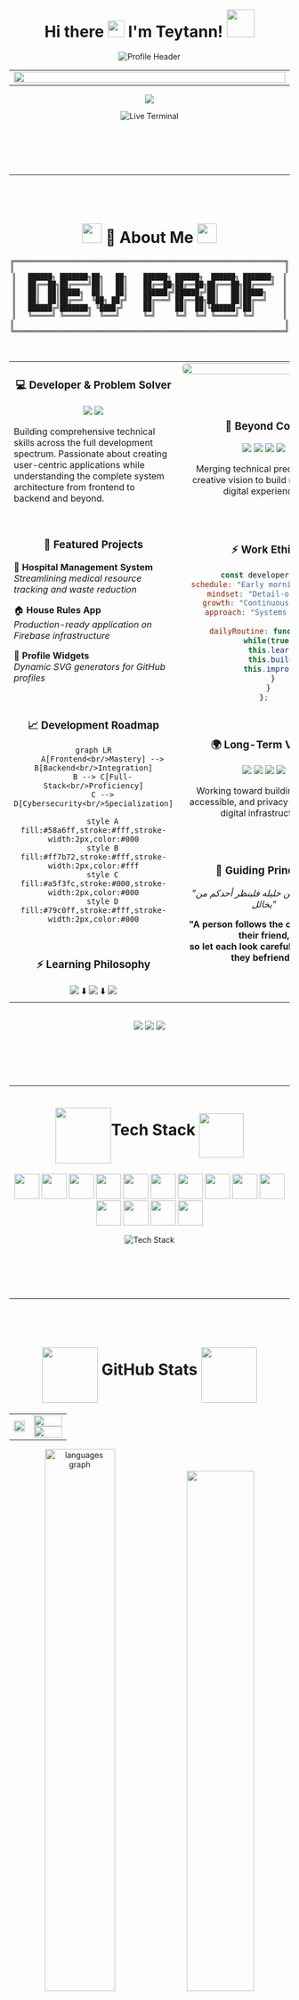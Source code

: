 <h1 align=center> Hi there <img src="https://media2.giphy.com/media/v1.Y2lkPTc5MGI3NjExZzRiMzRxbXphdmg1OXdoOTdxNDkxOXUxNmw3anFlMjl3NjZ5c2E5cSZlcD12MV9pbnRlcm5hbF9naWZfYnlfaWQmY3Q9cw/w1OBpBd7kJqHrJnJ13/giphy.gif" height="30"> I'm Teytann! <img src="assets/wave-hi.gif" height="50"> </h1>

<!-- Enhanced Profile Header Widget -->
<div align="center">
  <img src="https://profile-widgets.vercel.app/api/header?title=Teytann%20-%20Developer%20Profile&subtitle=Learning%20to%20Code%20the%20Future" alt="Profile Header" />
</div>

<!-- the main gif-->
<table align=center>
  <tr>
    <td width=800px><img src="assets/Profile-finito.gif" width=100%>
</td>
  </tr>
</table>

<p align="center">
  <a href="https://git.io/typing-svg">
    <img src="https://readme-typing-svg.herokuapp.com?font=Fira+Code&size=30&duration=3000&pause=1000&color=00D9FF&center=true&vCenter=true&width=600&lines=Computer+Science+Student+%F0%9F%8E%93;Frontend+Developer+%F0%9F%9A%80;Always+Learning...+%F0%9F%8C%B1;Always+Creating...+%E2%9C%A8;Self-learner+%26+Solo+Coder+%F0%9F%92%BB" />
  </a>
</p>

<div align="center">
  <img src="https://profile-widgets.vercel.app/api/typing-animation?lines=console.log('Hello%20World!');const%20learning%20=%20true;while(learning)%20%7B%20code();%20%7D;" alt="Live Terminal" />
</div>

<br> <br>
---

---
<br> <br>


<h1 align="center">
  <img src="https://media.giphy.com/media/iY8CRBdQXODJSCERIr/giphy.gif" width="35">
  🚀 About Me
  <img src="https://media.giphy.com/media/iY8CRBdQXODJSCERIr/giphy.gif" width="35">
</h1>

<div align="center">
  
```ascii
╔════════════════════════════════════════════════════════════════════╗
║                                                                    ║
║   ██████╗ ███████╗██╗   ██╗    ██████╗ ██████╗  ██████╗ ███████╗  ║
║   ██╔══██╗██╔════╝██║   ██║    ██╔══██╗██╔══██╗██╔═══██╗██╔════╝  ║
║   ██║  ██║█████╗  ██║   ██║    ██████╔╝██████╔╝██║   ██║█████╗    ║
║   ██║  ██║██╔══╝  ╚██╗ ██╔╝    ██╔═══╝ ██╔══██╗██║   ██║██╔══╝    ║
║   ██████╔╝███████╗ ╚████╔╝     ██║     ██║  ██║╚██████╔╝██║       ║
║   ╚═════╝ ╚══════╝  ╚═══╝      ╚═╝     ╚═╝  ╚═╝ ╚═════╝ ╚═╝       ║
║                                                                    ║
╚════════════════════════════════════════════════════════════════════╝
```

</div>

<br>

<table width="100%">
<tr>
<td width="50%" valign="top">

<div align="center">

### 💻 **Developer & Problem Solver**

<img src="https://img.shields.io/badge/Approach-Full_Stack-00d9ff?style=for-the-badge&logo=code" />
<img src="https://img.shields.io/badge/Vision-System_Architecture-ff7b72?style=for-the-badge&logo=brain" />

</div>

Building comprehensive technical skills across the full development spectrum. Passionate about creating user-centric applications while understanding the complete system architecture from frontend to backend and beyond.

<br>

<div align="center">

### 🎯 **Featured Projects**

</div>

🏥 **Hospital Management System**  
*Streamlining medical resource tracking and waste reduction*

🏠 **House Rules App**  
*Production-ready application on Firebase infrastructure*

🚀 **Profile Widgets**  
*Dynamic SVG generators for GitHub profiles*

<br>

<div align="center">

### 📈 **Development Roadmap**

```mermaid
graph LR
    A[Frontend<br/>Mastery] --> B[Backend<br/>Integration]
    B --> C[Full-Stack<br/>Proficiency]
    C --> D[Cybersecurity<br/>Specialization]
    
    style A fill:#58a6ff,stroke:#fff,stroke-width:2px,color:#000
    style B fill:#ff7b72,stroke:#fff,stroke-width:2px,color:#fff
    style C fill:#a5f3fc,stroke:#000,stroke-width:2px,color:#000
    style D fill:#79c0ff,stroke:#fff,stroke-width:2px,color:#000
```

</div>

<br>

<div align="center">

### ⚡ **Learning Philosophy**

<img src="https://img.shields.io/badge/Phase_1-Foundation-58a6ff?style=for-the-badge" />  
⬇️  
<img src="https://img.shields.io/badge/Phase_2-Implementation-ff7b72?style=for-the-badge" />  
⬇️  
<img src="https://img.shields.io/badge/Phase_3-Specialization-a5f3fc?style=for-the-badge" />

</div>

</td>
<td width="50%" valign="top">

<div align="center">

<img src="https://user-images.githubusercontent.com/74038190/225813708-98b745f2-7d22-48cf-9150-083f1b00d6c9.gif" width="100%" style="border-radius: 15px;" />

<br><br>

### 🎨 **Beyond Code**

<img src="https://img.shields.io/badge/🎨-Painting_&_Design-ff7b72?style=flat-square" />
<img src="https://img.shields.io/badge/⚽-Strategic_Gaming-58a6ff?style=flat-square" />
<img src="https://img.shields.io/badge/💻-Creative_Projects-a5f3fc?style=flat-square" />
<img src="https://img.shields.io/badge/🧠-Systems_Thinking-79c0ff?style=flat-square" />

Merging technical precision with creative vision to build meaningful digital experiences.

<br><br>

### ⚡ **Work Ethic**

```javascript
const developer = {
  schedule: "Early morning starter",
  mindset: "Detail-oriented",
  growth: "Continuous learner",
  approach: "Systems thinker",
  
  dailyRoutine: function() {
    while(true) {
      this.learn();
      this.build();
      this.improve();
    }
  }
};
```

<br>

### 🌍 **Long-Term Vision**

<img src="https://img.shields.io/badge/🛡️-Security_Focus-00d9ff?style=flat-square" />
<img src="https://img.shields.io/badge/🌐-Global_Reach-00d9ff?style=flat-square" />
<img src="https://img.shields.io/badge/♿-Accessibility-00d9ff?style=flat-square" />
<img src="https://img.shields.io/badge/🔒-Privacy_First-00d9ff?style=flat-square" />

Working toward building secure, accessible, and privacy-respecting digital infrastructure.

<br><br>

### 📖 **Guiding Principle**

<div align="center">

*"المرء على دين خليله فلينظر أحدكم من يخالل"*

**"A person follows the character of their friend,  
so let each look carefully at whom they befriend."**

</div>

</div>

</td>
</tr>
</table>

<br>

<div align="center">

<img src="https://img.shields.io/badge/Building-Tomorrow's_Technology-58a6ff?style=for-the-badge&logo=rocket" />
<img src="https://img.shields.io/badge/Journey-Continuous_Growth-ff7b72?style=for-the-badge&logo=chart" />
<img src="https://img.shields.io/badge/Goal-Impactful_Solutions-a5f3fc?style=for-the-badge&logo=target" />

</div>

<br> <br>
---

---

<h1 align=center > <img align=middle src="https://media1.giphy.com/media/v1.Y2lkPTc5MGI3NjExNzZjMTVpYXNibmFqaWVpYWoxYTN2YWZvOHJxMzJzNmVkcmljaG02YiZlcD12MV9pbnRlcm5hbF9naWZfYnlfaWQmY3Q9cw/5eLDrEaRGHegx2FeF2/giphy.gif" height=100px>Tech Stack <img src="https://media2.giphy.com/media/v1.Y2lkPTc5MGI3NjExenExYXRyMTlpN2xhbXRkbmY2dXNjeGJ1N2xtODVnOTBib2RnNDViNSZlcD12MV9pbnRlcm5hbF9naWZfYnlfaWQmY3Q9cw/SOrriiX6kX6UBMZzbt/giphy.gif" height=80px align=middle> </h1>

<p align="center">
  <img height="45px" src="https://skillicons.dev/icons?i=html"> 
  <img height="45px" src="https://skillicons.dev/icons?i=css">
  <img height="45px" src="https://skillicons.dev/icons?i=js">
  <img height="45px" src="https://skillicons.dev/icons?i=ts">
  <img height="45px" src="https://skillicons.dev/icons?i=react">
  <img height="45px" src="https://skillicons.dev/icons?i=nextjs">
  <img height="45px" src="https://skillicons.dev/icons?i=tailwind">
  <img height="45px" src="https://skillicons.dev/icons?i=nodejs">
  <img height="45px" src="https://skillicons.dev/icons?i=express">
  <img height="45px" src="https://skillicons.dev/icons?i=mongodb">
  <img height="45px" src="https://skillicons.dev/icons?i=postgresql">
  <img height="45px" src="https://skillicons.dev/icons?i=vscode">
  <img height="45px" src="https://skillicons.dev/icons?i=git">
  <img height="45px" src="https://skillicons.dev/icons?i=github">
</p>

<div align="center">
  
  ![Tech Stack](https://profile-widgets.vercel.app/api/tech-stack)
  
</div>


<br> <br>
---
---
<br> <br>



<h1 align=center> <img align=middle src="https://media3.giphy.com/media/v1.Y2lkPTc5MGI3NjExNzdwbTYxcGNlZ3dzbjU1dms3Y3FuMnhxemFhMjVuemQwaWhyaTl5MSZlcD12MV9pbnRlcm5hbF9naWZfYnlfaWQmY3Q9cw/NzWB0hjEa6OUYWDogD/giphy.gif" height=100px> GitHub Stats <img align=middle src="https://media3.giphy.com/media/v1.Y2lkPTc5MGI3NjExYTdmbnNyaGJsd3ZjaWp4OTJydDY0MjJ2c2N0bzUwaWp3NDZxbnYwcSZlcD12MV9pbnRlcm5hbF9naWZfYnlfaWQmY3Q9cw/UwfoDCj3WjIKboJnuK/giphy.gif" height=100px> </h1>

<div align="center">

<table width="100%">
<tr>
<td width="35%">
<img src="https://user-images.githubusercontent.com/74038190/229223263-cf2e4b07-2615-4f87-9c38-e37600f8381a.gif" width="100%" />
</td>
<td width="65%">

<img src="https://github-readme-stats.vercel.app/api?username=TeytannZ&show_icons=true&theme=tokyonight&hide_border=true&bg_color=0d1117&title_color=00d9ff&icon_color=00d9ff&text_color=c9d1d9" width="100%" />

<img src="https://github-readme-streak-stats.herokuapp.com/?user=TeytannZ&theme=tokyonight&hide_border=true&background=0d1117&stroke=00d9ff&ring=00d9ff&fire=ff6b6b&currStreakLabel=00d9ff" width="100%" />

</td>
</tr>
</table>

<div align="center">
  <img src="https://github-readme-stats.vercel.app/api/top-langs?username=TeytannZ&locale=en&hide_title=false&layout=compact&card_width=400&langs_count=8&theme=tokyonight&hide_border=true&bg_color=0d1117&title_color=00d9ff&text_color=c9d1d9" width="50%" alt="languages graph"  />
  <img src="https://github-readme-activity-graph.vercel.app/graph?username=TeytannZ&theme=tokyo-night&hide_border=true&bg_color=0d1117&color=00d9ff&line=00d9ff&point=ff6b6b" width="49%" />
</div>

<br>



</div>

![](./profile-3d-contrib/profile-night-view.svg)

<br> <br>
---
---
<br> <br>



<h1 align=center>Daily Quote</h1>
<div align=center>
  
![Daily Quote](https://profile-widgets.vercel.app/api/quote-generator)

</div>

<h1 align=center>💫 Random Dev Quote</h1>

<div align="center">
  <img src="https://quotes-github-readme.vercel.app/api?type=horizontal&theme=tokyonight" />
</div>

<!-- Monokai - Dark with subtle colors -->
<div align="center">
  <img src="https://quotes-github-readme.vercel.app/api?type=horizontal&theme=monokai" />
</div>

<!-- Dracula - Popular dark theme with purple accents -->
<div align="center">
  <img src="https://quotes-github-readme.vercel.app/api?type=horizontal&theme=dracula" />
</div>

<!-- Gruvbox Dark - Warm, retro dark theme -->
<div align="center">
  <img src="https://quotes-github-readme.vercel.app/api?type=horizontal&theme=gruvbox" />
</div>

<!-- Dark - Simple, clean dark theme -->
<div align="center">
  <img src="https://quotes-github-readme.vercel.app/api?type=horizontal&theme=dark" />
</div>

<!-- Nord - Cool, bluish dark theme -->
<div align="center">
  <img src="https://quotes-github-readme.vercel.app/api?type=horizontal&theme=nord" />
</div>


<br> <br>
---

<img align=center src="https://user-images.githubusercontent.com/74038190/212284158-e840e285-664b-44d7-b79b-e264b5e54825.gif" width="1000">

---
<br> <br>



<h1 align=center> <img src="https://user-images.githubusercontent.com/74038190/216122041-518ac897-8d92-4c6b-9b3f-ca01dcaf38ee.png" width="30" /> Contribution Games</h1>


<h3 align=center>🕹️ Pac-Man Contributions</h3>
<picture>
  <source 
    media="(prefers-color-scheme: dark)" 
    srcset="https://raw.githubusercontent.com/abozanona/abozanona/output/pacman-contribution-graph-dark.svg" 
  />
  <source 
    media="(prefers-color-scheme: light)" 
    srcset="https://raw.githubusercontent.com/abozanona/abozanona/output/pacman-contribution-graph.svg" 
  />
  <img 
    alt="pacman contribution graph" 
    src="https://raw.githubusercontent.com/abozanona/abozanona/output/pacman-contribution-graph.svg" 
    width="100%" 
  />
</picture>

<h3 align=center>🐍 GitHub Snake Game</h3>
<picture>
  <source
    media="(prefers-color-scheme: dark)"
    srcset="https://raw.githubusercontent.com/platane/snk/output/github-contribution-grid-snake-dark.svg"
  />
  <source
    media="(prefers-color-scheme: light)"
    srcset="https://raw.githubusercontent.com/platane/snk/output/github-contribution-grid-snake.svg"
  />
  <img
    alt="github contribution grid snake animation"
    src="https://raw.githubusercontent.com/platane/snk/output/github-contribution-grid-snake.svg"
    width="100%"
  />
</picture>

</div>


<br> <br>
---
---
<br> <br>


<h1 align=center>🏆 Achievements & Trophies</h1>

<div align="center">
  <img src="https://github-profile-trophy.vercel.app/?username=TeytannZ&theme=radical&no-frame=true&no-bg=true&margin-w=15&column=7" />
</div>

<br> <br> <br>

---

<br> <br>

<div align="center">

# <img src="https://media0.giphy.com/media/v1.Y2lkPTc5MGI3NjExYmp0NXAyeTV1YzJxb2RwdG4ybTVuNWhsZ293OXNpY25yYXgzanhkbiZlcD12MV9pbnRlcm5hbF9naWZfYnlfaWQmY3Q9cw/nCq0gJ7HG4Pmok86AY/giphy.gif" align=middle height="90px"> Connect With Me <img src="https://media2.giphy.com/media/v1.Y2lkPTc5MGI3NjExZHU4YnJ4anMxZ3lwZjMzdmZseXgwdDIzY213N2kwdnhzeDVlanBqeCZlcD12MV9pbnRlcm5hbF9naWZfYnlfaWQmY3Q9cw/JQqNiVhYXanL4yEw1Y/giphy.gif" align=middle height="90px">

  <h3>Let's build something amazing together! 🚀</h3>
  
  <br>
  
  <!-- Animated Contact Links -->
  <a href="https://discord.com/users/Teytann" target="_blank">
    <img height="105px" src="https://media4.giphy.com/media/v1.Y2lkPTc5MGI3NjExcm43dGF3OTVqcjI2NGV5aGlrZW00d2FidWJ1MGdrNm9qY29veXA1aiZlcD12MV9pbnRlcm5hbF9naWZfYnlfaWQmY3Q9cw/G9iNGjpV4sD4O6o778/giphy.gif" alt="Discord" />
  </a>
  &nbsp;&nbsp;&nbsp;
  <a href="mailto:teytannz@gmail.com">
    <img height="130px" src="https://media.giphy.com/media/v1.Y2lkPWVjZjA1ZTQ3ZGhwaG5lZGIzdGZvc2EwYjc3ZmM5angzaWp2NHNtMGs2cjcydTNoaiZlcD12MV9zdGlja2Vyc19zZWFyY2gmY3Q9cw/XyDkWE5lRElx73hgwg/giphy.gif" alt="Gmail" />
  </a>
  &nbsp;&nbsp;&nbsp;
  <a href="www.linkedin.com/in/z-ahmed-555239368" target="_blank">
    <img height="130px" src="https://media.giphy.com/media/v1.Y2lkPWVjZjA1ZTQ3cTQ5b2p6ZmI1a3I2M2JqbXZ2bnA3a3U3cHJ1bmJncnYwOHFqZjRucCZlcD12MV9zdGlja2Vyc19zZWFyY2gmY3Q9cw/QhPL2mdDVzeuHiRcIw/giphy.gif" alt="LinkedIn" />
  </a>
  &nbsp;&nbsp;&nbsp;
  <a href="https://github.com/TeytannZ" target="_blank">
    <img height="120px" src="https://media.giphy.com/media/v1.Y2lkPWVjZjA1ZTQ3Z2Q2aXQ3ZDZ3a3VmZzdiZ2w3ZGpsZnFvNnVuY2I2eHEwempsMjU2NyZlcD12MV9zdGlja2Vyc19zZWFyY2gmY3Q9cw/WcYnTzdrjQphdu33xs/giphy.gif" alt="GitHub" />
  </a>
  
  <br><br>
  
  <!-- Profile Views -->
  <img width=200px src="https://komarev.com/ghpvc/?username=TeytannZ&style=flat-square&color=00d9ff&label=Profile+Views" alt="Profile Views" />

</div>

<br> <br> <br>

---

<br> <br>

<div align="center">

  <h1>💖 Thanks for visiting! 💖</h1>
  <img src="https://media.giphy.com/media/jpVnC65DmYeyRL4LHS/giphy.gif" width="20%">
  <h3><i>⚡ "Code is poetry written in logic" ⚡</i></h3>
  <img src="https://profile-widgets.vercel.app/api/thanks-led?message=Thanks%20for%20stopping%20by!" alt="Thanks LED" />

</div>

<br> <br> <br>

---
